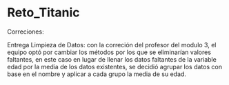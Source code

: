 # Reto_Titanic

Correciones:

Entrega Limpieza de Datos: con la correción del profesor del modulo 3, el equipo optó por cambiar los métodos por los que se eliminarían valores faltantes, en este caso en lugar de llenar los datos faltantes de la variable edad por la media de los datos existentes, se decidió agrupar los datos con base en el nombre y aplicar a cada grupo la media de su edad.
